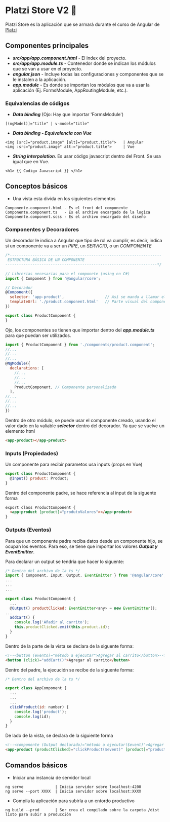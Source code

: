 # Platzi Store V2 🤖
Platzi Store es la aplicación que se armará durante el curso de Angular de [Platzi](https://platzi.com/cursos/angular/)

## Componentes principales
* ***src/app/app.component.html*** - El index del proyecto.
* ***src/app/app.module.ts*** - Contenedor donde se indican los módulos que se van a usar en el proyecto.
* ***angular.json*** - Incluye todas las configuraciones y componentes que se le instalen a la aplicación.
* ***app.module*** - Es donde se importan los módulos que va a usar la aplicación (Ej. FormsModule, AppRoutingModule, etc.).

### Equivalencias de códigos
* ***Data binding*** (Ojo: Hay que importar 'FormsModule')
```
[(ngModel)]="title" | v-model="title"
```

* ***Data binding - Equivalencia con Vue***
```
<img [src]="product.image" [alt]="product.title">   | Angular
<img :src="product.image" alt:="product.title">     | Vue
```

* ***String interpolation***. Es usar código javascript dentro del Front. Se usa igual que en Vue.
```
<h1> {{ Codigo Javascript }} </h1>
```

## Conceptos básicos
* Una vista esta divida en los siguientes elementos
```
Componente.component.html - Es el front del componente
Componente.component.ts   - Es el archivo encargado de la logica
Componente.component.scss - Es el archivo encargado del diseño
```

### Componentes y Decoradores
Un decorador le indica a Angular que tipo de rol va cumplir, es decir, indica si un componente va a ser un *PIPE*, un *SERVICIO*, o un *COMPONENTE*
```js
/*-------------------------------------------------------------------
 ESTRUCTURA BÁSICA DE UN COMPONENTE
-------------------------------------------------------------------*/

// Librerias necesarias para el componete (using en C#)
import { Component } from '@angular/core';      

// Decorador
@Component({                                
  selector: 'app-product',                  // Así se manda a llamar el coponente dentro de otro módulo
  templateUrl: './product.component.html'   // Parte visual del componente (El archivo *.aspx dentro de asp.net)
})

export class ProductComponent {
}
```

Ojo, los componentes se tienen que importar dentro del ***app.module.ts*** para que puedan ser utilizados.
```js
import { ProductComponent } from './components/product.component';
//...
//...
//...
@NgModule({
  declarations: [
    //...
    //...
    //...
    ProductComponent, // Componente personalizado
  ],
//...
//...
//...
})
```

Dentro de otro módulo, se puede usar el componente creado, usando el valor dado en la valiable ***selector*** dentro del decorador. Ya que se vuelve un elemento html
```html
<app-product></app-product>
```



### Inputs (Propiedades)
Un componente para recibir parametos usa inputs (props en Vue)
```js
export class ProductComponent {
  @Input() product: Product;
}
```

Dentro del componente padre, se hace referencia al input de la siguente forma
```html
export class ProductComponent {
  <app-product [product]="produtoValores"></app-product>
}
```

### Outputs (Eventos)
Para que un componente padre reciba datos desde un componente hijo, se ocupan los eventos. Para eso, se tiene que importar los valores ***Output y EventEmitter***.

Para declarar un output se tendria que hacer lo siguente:
```js
/* Dentro del archivo de la ts */
import { Component, Input, Output, EventEmitter } from '@angular/core'; // Importar los elementso necesarios.
...
...
...

export class ProductComponent {
  ...
  @Output() productClicked: EventEmitter<any> = new EventEmitter();     // Declaración del output
...
  addCart() {                                                           // Método que se dispara al momento de ejecutar un evento
    console.log('Añadir al carrito');
    this.productClicked.emit(this.product.id);                          // Variable que mandá al padre
  }
}

```

Dentro de la parte de la vista se declara de la siguente forma:
```html
<!--<button (evento)="método a ejecutar">Agregar al carrito</button>-->
<button (click)="addCart()">Agregar al carrito</button>
```

Dentro del padre, la ejecución se recibe de la siguente forma:
```js
/* Dentro del archivo de la ts */

export class AppComponent {
  ...
  ...
  ...
  clickProduct(id: number) {                                              // Evento que se ejecutará al momento de disparar el evento dentro del hijo
    console.log('product');
    console.log(id);
  }
}
```

De lado de la vista, se declara de la siguiente forma
```html
<!--<componente (Output declarado)="método a ejecutar($event)">Agregar al carrito</componente>-->
<app-product (productClicked)="clickProduct($event)" [product]="product"></app-product>
```

## Comandos básicos
* Iniciar una instancia de servidor local
```
ng serve              | Inicia servidor sobre localhost:4200
ng serve --port XXXX  | Inicia servidor sobre localhost:XXXX
```

* Compila la aplicación para subirla a un entordo productivo
```
ng build --prod       | Ser crea el compilado sobre la carpeta /dist listo para subir a producción
```

